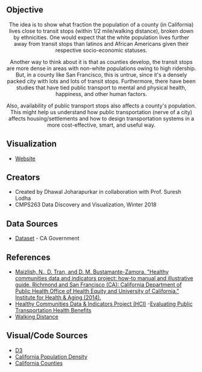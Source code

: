 ## Objective

<center>
The idea is to show what fraction the population of a county (in California) lives close to transit stops (within 1/2 mile/walking distance), broken down by ethnicities. One would expect that the white population lives further away from transit stops than latinos and African Americans given their respective socio-economic statuses. 

Another way to think about it is that as counties develop, the transit stops are more dense in areas with non-white populations owing to high ridership. But, in a county like San Francisco, this is untrue, since it's a densely packed city with lots and lots of transit stops. Furthermore, there have been studies that have tied public transport to mental and physical health, happiness, and other human factors. 

Also, availability of public transport stops also affects a county's population. This might help us understand how public transportation (nerve of a city) affects housing/settlements and how to design transportation systems in a more cost-effective, smart, and useful way.
</center>

## Visualization
- [Website](files/visualization.html)

## Creators
- Created by Dhawal Joharapurkar in collaboration with Prof. Suresh Lodha
- CMPS263 Data Discovery and Visualization, Winter 2018

## Data Sources
- [Dataset](https://data.chhs.ca.gov/dataset/walkable-distance-public-transit-2008-2012) - CA Government

## References
- [Maizlish, N., D. Tran, and D. M. Bustamante-Zamora. "Healthy communities data and indicators project: how-to manual and illustrative guide. Richmond and San Francisco (CA): California Department of Public Health Office of Health Equity and University of California." Institute for Health & Aging (2014).](files/hcirailferrybus51narrativeandexamples11-26-13socalmtcsac.pdf)
- [Healthy Communities Data & Indicators Project (HCI)](https://www.cdph.ca.gov/Programs/OHE/Pages/Healthy-Communities-Data-and-Indicators-Project-(HCI).aspx)
-[Evaluating Public Transportation Health Benefits](http://www.apta.com/resources/reportsandpublications/Documents/APTA_Health_Benefits_Litman.pdf)
- [Walking Distance](http://humantransit.org/2011/04/basics-walking-distance-to-transit.html)

## Visual/Code Sources
- [D3](https://d3js.org/)
- [California Population Density](https://bl.ocks.org/mbostock/5562380)
- [California Counties](http://scottpham.com/california-counties/)
 